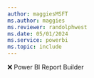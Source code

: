 ```yaml
---
author: maggiesMSFT
ms.author: maggies
ms.reviewer: randolphwest
ms.date: 05/01/2024
ms.service: powerbi
ms.topic: include
---
```

❌&nbsp;Power&nbsp;BI Report Builder